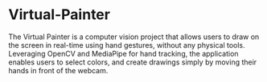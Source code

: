 # Virtual-Painter
The Virtual Painter is a computer vision project that allows users to draw on the screen in real-time using hand gestures, without any physical tools. 
Leveraging OpenCV and MediaPipe for hand tracking, the application enables users to select colors, and create drawings simply by moving their hands in front of the webcam.
